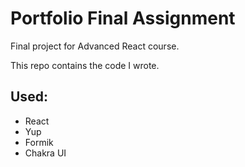 # Portfolio Final Assignment
Final project for Advanced React course.

This repo contains the code I wrote.

## Used:
- React
- Yup
- Formik
- Chakra UI
